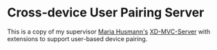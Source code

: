 # Cross-device User Pairing Server

This is a copy of my supervisor [Maria Husmann's](https://github.com/mhusm/) [XD-MVC-Server](https://github.com/mhusm/XD-MVC-Server/) with extensions to support user-based device pairing.

